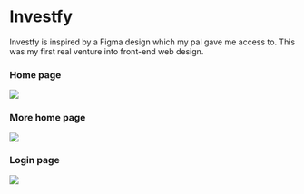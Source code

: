 # Investfy
Investfy is inspired by a Figma design which my pal gave me access to. This was my first real venture into front-end web design.  <br/>

### Home page

![](https://github.com/theSlovak/Investfy/blob/main/images/Preview%20a1.png)

### More home page 

![](https://github.com/theSlovak/Investfy/blob/main/images/Preview%20a2.png)


### Login page

![](https://github.com/theSlovak/Investfy/blob/main/images/Preview%20b1.png)
